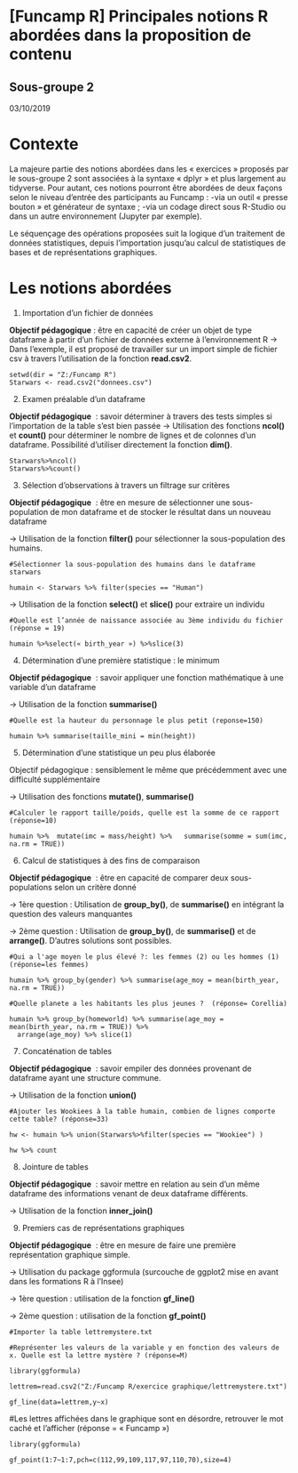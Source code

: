 # [Funcamp R] Principales notions R abordées dans la proposition de contenu 
## Sous-groupe 2
03/10/2019


# Contexte

La majeure partie des notions abordées dans les « exercices » proposés par le sous-groupe 2 sont associées à la syntaxe « dplyr » et plus largement au tidyverse. Pour autant, ces notions pourront être abordées de deux façons selon le niveau d’entrée des participants au Funcamp :
-via un outil « presse bouton » et générateur de syntaxe ;
-via un codage direct sous R-Studio ou dans un autre environnement (Jupyter par exemple).

Le séquençage des opérations proposées suit la logique d’un traitement de données statistiques, depuis l’importation jusqu’au calcul de statistiques de bases et de représentations graphiques.

# Les notions abordées

1. Importation d’un fichier de données

**Objectif pédagogique** : être en capacité de créer un objet de type dataframe à partir d’un fichier de données externe à l’environnement R
→ Dans l’exemple, il est proposé de travailler sur un import simple de fichier csv à travers l’utilisation de la fonction **read.csv2**.

	setwd(dir = "Z:/Funcamp R")
	Starwars <- read.csv2("donnees.csv")

2. Examen préalable d’un dataframe

**Objectif pédagogique**  : savoir déterminer à travers des tests simples si l’importation de la table s’est bien passée
→ Utilisation des fonctions **ncol()** et **count()** pour déterminer le nombre de lignes et de colonnes d’un dataframe. Possibilité d’utiliser directement la fonction **dim()**.

	Starwars%>%ncol()
	Starwars%>%count()

3. Sélection d’observations à travers un filtrage sur critères

**Objectif pédagogique**  : être en mesure de sélectionner une sous-population de mon dataframe et de stocker le résultat dans un nouveau dataframe

→ Utilisation de la fonction **filter()** pour sélectionner la sous-population des humains.

	#Sélectionner la sous-population des humains dans le dataframe starwars 

	humain <- Starwars %>% filter(species == "Human") 

→ Utilisation de la fonction **select()** et **slice()** pour extraire un individu

	#Quelle est l’année de naissance associée au 3ème individu du fichier (réponse = 19)

	humain %>%select(« birth_year ») %>%slice(3)


4. Détermination d’une première statistique : le minimum

**Objectif pédagogique**  : savoir appliquer une fonction mathématique à une variable d’un dataframe

→ Utilisation de la fonction **summarise()**

	#Quelle est la hauteur du personnage le plus petit (reponse=150)

	humain %>% summarise(taille_mini = min(height))

5. Détermination d’une statistique un peu plus élaborée

Objectif pédagogique : sensiblement le même que précédemment avec une difficulté supplémentaire

→ Utilisation des fonctions **mutate()**, **summarise()**

	#Calculer le rapport taille/poids, quelle est la somme de ce rapport (réponse=10) 

	humain %>%  mutate(imc = mass/height) %>%   summarise(somme = sum(imc, na.rm = TRUE))

6. Calcul de statistiques à des fins de comparaison

**Objectif pédagogique**  : être en capacité de comparer deux sous-populations selon un critère donné

→ 1ère question : Utilisation de **group_by()**, de **summarise()** en intégrant la question des valeurs manquantes 

→ 2ème question : Utilisation de **group_by()**, de **summarise()** et de **arrange()**. D’autres solutions sont possibles.

	#Qui a l'age moyen le plus élevé ?: les femmes (2) ou les hommes (1) (réponse=les femmes) 

	humain %>% group_by(gender) %>% summarise(age_moy = mean(birth_year, na.rm = TRUE))

	#Quelle planete a les habitants les plus jeunes ?  (réponse= Corellia) 

	humain %>% group_by(homeworld) %>% summarise(age_moy = mean(birth_year, na.rm = TRUE)) %>%
	  arrange(age_moy) %>% slice(1)

7. Concaténation de tables
    
**Objectif pédagogique**  : savoir empiler des données provenant de dataframe ayant une structure commune.

→ Utilisation de la fonction **union()**

	#Ajouter les Wookiees à la table humain, combien de lignes comporte cette table? (réponse=33)

	hw <- humain %>% union(Starwars%>%filter(species == "Wookiee") ) 

	hw %>% count

8. Jointure de tables

**Objectif pédagogique**  : savoir mettre en relation au sein d’un même dataframe des informations venant de deux dataframe différents.

→ Utilisation de la fonction **inner_join()**


9. Premiers cas de représentations graphiques

**Objectif pédagogique**  : être en mesure de faire une première représentation graphique simple.

→ Utilisation du package ggformula (surcouche de ggplot2 mise en avant dans les formations R à l’Insee)

→ 1ère question : utilisation de la fonction **gf_line()**

→ 2ème question : utilisation de la fonction **gf_point()**

	#Importer la table lettremystere.txt

	#Représenter les valeurs de la variable y en fonction des valeurs de x. Quelle est la lettre mystère ? (réponse=M)

	library(ggformula)

	lettrem=read.csv2("Z:/Funcamp R/exercice graphique/lettremystere.txt")

	gf_line(data=lettrem,y~x)

#Les lettres affichées dans le graphique sont en désordre, retrouver le mot caché et l’afficher (réponse = « Funcamp »)

	library(ggformula)

	gf_point(1:7~1:7,pch=c(112,99,109,117,97,110,70),size=4)
